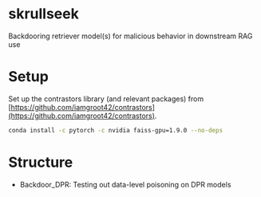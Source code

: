 # skrullseek
Backdooring retriever model(s) for malicious behavior in downstream RAG use

# Setup

Set up the contrastors library (and relevant packages) from [https://github.com/iamgroot42/contrastors](https://github.com/iamgroot42/contrastors).

```bash
conda install -c pytorch -c nvidia faiss-gpu=1.9.0 --no-deps
```

# Structure

- Backdoor_DPR: Testing out data-level poisoning on DPR models